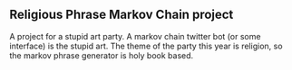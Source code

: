 ## Religious Phrase Markov Chain project

A project for a stupid art party. A markov chain twitter bot (or some 
interface) is the stupid art. The theme of the party this year is 
religion, so the markov phrase generator is holy book based.
